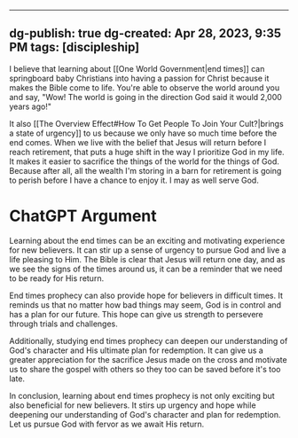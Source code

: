 
---
dg-publish: true
dg-created: Apr 28, 2023, 9:35 PM
tags: [discipleship]
---

I believe that learning about [[One World Government|end times]] can springboard baby Christians into having a passion for Christ because it makes the Bible come to life. You're able to observe the world around you and say, "Wow! The world is going in the direction God said it would 2,000 years ago!"

It also [[The Overview Effect#How To Get People To Join Your Cult?|brings a state of urgency]] to us because we only have so much time before the end comes. When we live with the belief that Jesus will return before I reach retirement, that puts a huge shift in the way I prioritize God in my life. It makes it easier to sacrifice the things of the world for the things of God. Because after all, all the wealth I'm storing in a barn for retirement is going to perish before I have a chance to enjoy it. I may as well serve God.

# ChatGPT Argument

Learning about the end times can be an exciting and motivating experience for new believers. It can stir up a sense of urgency to pursue God and live a life pleasing to Him. The Bible is clear that Jesus will return one day, and as we see the signs of the times around us, it can be a reminder that we need to be ready for His return.

End times prophecy can also provide hope for believers in difficult times. It reminds us that no matter how bad things may seem, God is in control and has a plan for our future. This hope can give us strength to persevere through trials and challenges.

Additionally, studying end times prophecy can deepen our understanding of God's character and His ultimate plan for redemption. It can give us a greater appreciation for the sacrifice Jesus made on the cross and motivate us to share the gospel with others so they too can be saved before it's too late.

In conclusion, learning about end times prophecy is not only exciting but also beneficial for new believers. It stirs up urgency and hope while deepening our understanding of God's character and plan for redemption. Let us pursue God with fervor as we await His return.